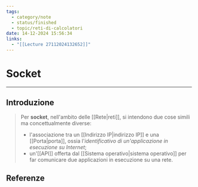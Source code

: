```yaml
---
tags:
  - category/note
  - status/finished
  - topic/reti-di-calcolatori
date: 14-12-2024 15:56:34
links:
  - "[[Lecture 27112024132652]]"
---
```

# Socket
---
## Introduzione
> Per **socket**, nell'ambito delle [[Rete|reti]], si intendono due cose simili ma concettualmente diverse:
> - l'associazione tra un [[Indirizzo IP|indirizzo IP]] e una [[Porta|porta]], ossia l'_identificativo di un'applicazione in esecuzione su Internet_;
> - un'[[API]] offerta dal [[Sistema operativo|sistema operativo]] per far comunicare due applicazioni in esecuzione su una rete.

## Referenze